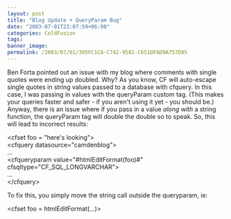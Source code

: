 ```yaml
---
layout: post
title: "Blog Update + QueryParam Bug"
date: "2003-07-01T23:07:59+06:00"
categories: ColdFusion 
tags: 
banner_image: 
permalink: /2003/07/01/395FC1CA-C742-9582-C651DFAD9A757D85
---
```


Ben Forta pointed out an issue with my blog where comments with single quotes were ending up doubled. Why? As you know, CF will auto-escape single quotes in string values passed to a database with cfquery. In this case, I was passing in values with the queryParam custom tag. (This makes your queries faster and safer - if you aren't using it yet - you should be.) Anyway, there is an issue where if you pass in a value <i>along with</i> a string function, the queryParam tag will double the double so to speak. So, this will lead to incorrect results: 

&lt;cfset foo = "here's looking"&gt;<br>
&lt;cfquery datasource="camdenblog"&gt;<br>
...<br>
&lt;cfqueryparam value="#htmlEditFormat(foo)#" cfsqltype="CF_SQL_LONGVARCHAR"&gt;<br>
...<br>
&lt;/cfquery&gt;

To fix this, you simply move the string call outside the queryparam, ie: 

&lt;cfset foo = htmlEditFormat(...)&gt;